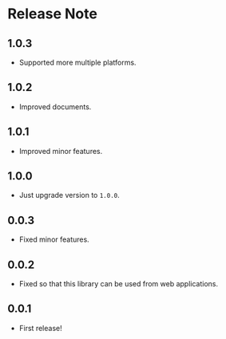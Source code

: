 # Release Note

## 1.0.3

- Supported more multiple platforms.

## 1.0.2

- Improved documents.

## 1.0.1

- Improved minor features.

## 1.0.0

- Just upgrade version to `1.0.0`.

## 0.0.3

- Fixed minor features.

## 0.0.2

- Fixed so that this library can be used from web applications.

## 0.0.1

- First release!
